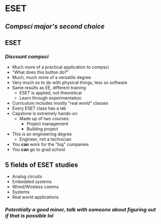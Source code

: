 # ESET
## *Compsci major's second choice*

## ESET
### *Discount compsci*
- Much more of a practical application to compsci
- "What does this button do?"
- Much, much more of a versatile degree
- Very much so to do with physical things, less so software
- Same results as EE, different training
    - ESET is applied, not theoretical
    - Learn through experimentation
- Curriculum includes mostly "real world" classes
- Every ESET class has a lab
- Capstone is extremely hands-on
    - Made up of two courses:
        - Project management
        - Building project
- This is an engineering degree
    - Engineer, not a technician
- You **can** work for the "big" companies
- You **can** go to grad school

## 5 fields of ESET studies
- Analog circuits
- Embedded systems
- Wired/Wireless comms
- Systems
- Real world applications

### ***Potentially a good minor, talk with someone about figuring out if that is possible lol***